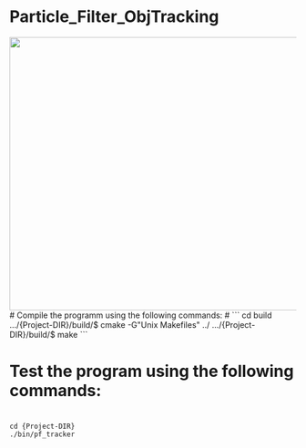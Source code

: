 # Particle_Filter_ObjTracking

<img src="http://i.makeagif.com/media/12-25-2016/ttWakS.gif" height="480" width="720" align="middle">
# Compile the programm using the following commands:
#
```
cd build
.../{Project-DIR}/build/$ cmake -G"Unix Makefiles" ../
.../{Project-DIR}/build/$ make
```

# Test the program using the following commands:
#
```
cd {Project-DIR}
./bin/pf_tracker
```

